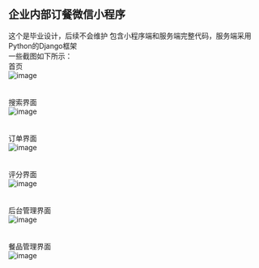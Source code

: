## 企业内部订餐微信小程序
这个是毕业设计，后续不会维护
包含小程序端和服务端完整代码，服务端采用Python的Django框架
<br>
一些截图如下所示：
<br>首页<br>
![image](https://github.com/helongfistraiser/weixin/blob/master/image/1.png?raw=true)
<br><br>
<br>搜索界面<br>
![image](https://github.com/helongfistraiser/weixin/blob/master/image/2.png?raw=true)
<br><br>
<br>订单界面<br>
![image](https://github.com/helongfistraiser/weixin/blob/master/image/3.png?raw=true)
<br><br>
<br>评分界面<br>
![image](https://github.com/helongfistraiser/weixin/blob/master/image/4.png?raw=true)
<br><br>
<br>后台管理界面<br>
![image](https://github.com/helongfistraiser/weixin/blob/master/image/5.png?raw=true)
<br><br>
<br>餐品管理界面<br>
![image](https://github.com/helongfistraiser/weixin/blob/master/image/6.png?raw=true)
